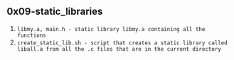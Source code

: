 ## 0x09-static_libraries

1. `libmy.a, main.h - static library libmy.a containing all the functions` 
2. `create_static_lib.sh - script that creates a static library called liball.a from all the .c files that are in the current directory`
